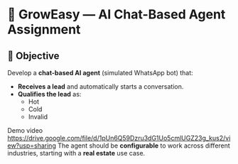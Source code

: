 # 📱 GrowEasy — AI Chat-Based Agent Assignment

## 🎯 Objective

Develop a **chat-based AI agent** (simulated WhatsApp bot) that:

- **Receives a lead** and automatically starts a conversation.
- **Qualifies the lead** as:
  - Hot
  - Cold
  - Invalid


Demo video https://drive.google.com/file/d/1pUn6Q59Dzru3dG1Uo5cmlUGZ23g_kus2/view?usp=sharing
The agent should be **configurable** to work across different industries, starting with a **real estate** use case.
